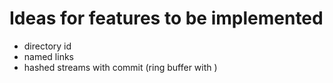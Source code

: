 # Ideas for features to be implemented
  * directory id
  * named links
  * hashed streams with commit (ring buffer with )
